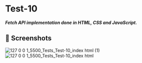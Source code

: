 # Test-10
***Fetch API implementation done in HTML, CSS and JavaScript.***
## 📸 Screenshots
![127 0 0 1_5500_Tests_Test-10_index html (1)](https://github.com/user-attachments/assets/63146c39-8c44-4426-960b-8ff81af2da9f)
![127 0 0 1_5500_Tests_Test-10_index html](https://github.com/user-attachments/assets/1fd3fb0d-ed1c-4bae-867d-5850fcf99bb6)
